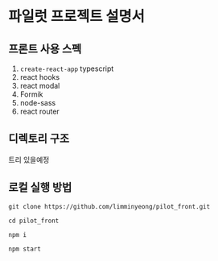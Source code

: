 # 파일럿 프로젝트 설명서
## 프론트 사용 스펙

1. `create-react-app` typescript
2. react hooks
3. react modal
4. Formik
5. node-sass
6. react router

## 디렉토리 구조

트리 있을예정


## 로컬 실행 방법
```
git clone https://github.com/limminyeong/pilot_front.git

cd pilot_front

npm i

npm start
```


